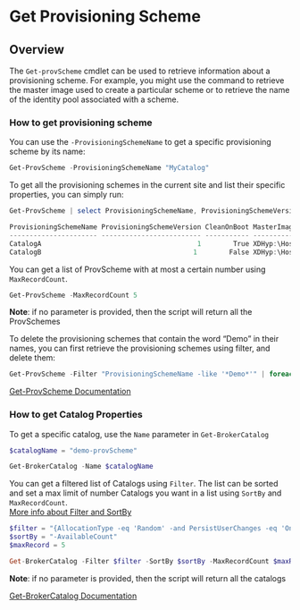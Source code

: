 # Get Provisioning Scheme
## Overview
The `Get-provScheme` cmdlet can be used to retrieve information about a provisioning scheme. For example, you might use the command to retrieve the master image used to create a particular scheme or to retrieve the name of the identity pool associated with a scheme.

### How to get provisioning scheme
You can use the `-ProvisioningSchemeName` to get a specific provisioning scheme by its name:
```powershell
Get-ProvScheme -ProvisioningSchemeName "MyCatalog" 
```

To get all the provisioning schemes in the current site and list their specific properties, you can simply run:
```powershell
Get-ProvScheme | select ProvisioningSchemeName, ProvisioningSchemeVersion, CleanOnBoot, MasterImageVM

ProvisioningSchemeName ProvisioningSchemeVersion CleanOnBoot MasterImageVM
---------------------- ------------------------- ----------- -------------
CatalogA                                       1        True XDHyp:\HostingUnits\Demo\mastervm1.vm\mastersnapshot1.snapshot
CatalogB                                      1        False XDHyp:\HostingUnits\Demo\mastervm2.vm\mastersnapshot2.snapshot
```

You can get a list of ProvScheme with at most a certain number using `MaxRecordCount`.
```powershell
Get-ProvScheme -MaxRecordCount 5
```
**Note**: if no parameter is provided, then the script will return all the ProvSchemes

To delete the provisioning schemes that contain the word “Demo” in their names, you can first retrieve the provisioning schemes using filter, and delete them: 
```powershell
Get-ProvScheme -Filter "ProvisioningSchemeName -like '*Demo*'" | foreach { Remove-ProvScheme -ProvisioningSchemeUid $_.ProvisioningSchemeUid -PurgeDBOnly }
```

[Get-ProvScheme Documentation](https://developer-docs.citrix.com/en-us/citrix-virtual-apps-desktops-sdk/current-release/machinecreation/get-provscheme)

### How to get Catalog Properties
To get a specific catalog, use the `Name` parameter in `Get-BrokerCatalog`
```powershell
$catalogName = "demo-provScheme"

Get-BrokerCatalog -Name $catalogName
```

You can get a filtered list of Catalogs using `Filter`. The list can be sorted and set a max limit of number Catalogs you want in a list using `SortBy` and `MaxRecordCount`. <br> [More info about Filter and SortBy](https://developer-docs.citrix.com/en-us/citrix-virtual-apps-desktops-sdk/current-release/machinecreation/about_prov_filtering)
```powershell
$filter = "{AllocationType -eq 'Random' -and PersistUserChanges -eq 'OnLocal' }"
$sortBy = "-AvailableCount"
$maxRecord = 5

Get-BrokerCatalog -Filter $filter -SortBy $sortBy -MaxRecordCount $maxRecord
```

**Note**: if no parameter is provided, then the script will return all the catalogs

[Get-BrokerCatalog Documentation](https://developer-docs.citrix.com/en-us/citrix-virtual-apps-desktops-sdk/current-release/Broker/get-brokercatalog)

